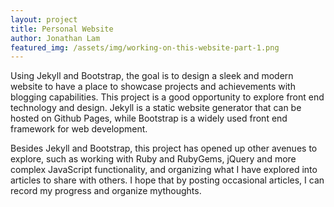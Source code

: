 ```yaml
---
layout: project
title: Personal Website
author: Jonathan Lam
featured_img: /assets/img/working-on-this-website-part-1.png
---
```


Using Jekyll and Bootstrap, the goal is to design a sleek and modern website to have a place to showcase projects and achievements with blogging capabilities. This project is a good opportunity to explore front end technology and design. Jekyll is a static website generator that can be hosted on Github Pages, while Bootstrap is a widely used front end framework for web development.

Besides Jekyll and Bootstrap, this project has opened up other avenues to explore, such as working with Ruby and RubyGems, jQuery and more complex JavaScript functionality, and organizing what I have explored into articles to share with others. I hope that by posting occasional articles, I can record my progress and organize mythoughts.